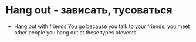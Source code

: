 # Hang out - зависать, тусоваться




- Hang out with friends You go because you talk to your friends, you meet other people you hang out at these types ofevents.